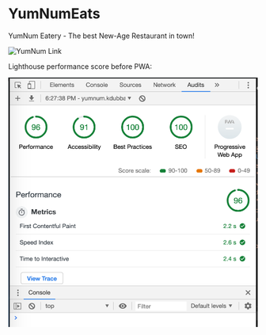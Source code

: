 # YumNumEats
YumNum Eatery - The best New-Age Restaurant in town!

![YumNum Link](https://yumnum.kdubba14.now.sh)


Lighthouse performance score before PWA:

![YumNumPerformance](YumNumPerformance.png)
